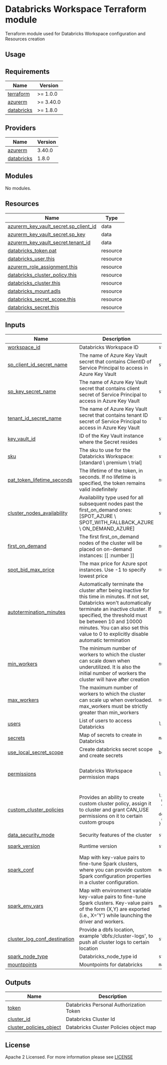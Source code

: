 # Databricks Workspace Terraform module
Terraform module used for Databricks Workspace configuration and Resources creation

## Usage

<!-- BEGIN_TF_DOCS -->
## Requirements

| Name                                                                         | Version   |
| ---------------------------------------------------------------------------- | --------- |
| <a name="requirement_terraform"></a> [terraform](#requirement\_terraform)    | >= 1.0.0  |
| <a name="requirement_azurerm"></a> [azurerm](#requirement\_azurerm)          | >= 3.40.0 |
| <a name="requirement_databricks"></a> [databricks](#requirement\_databricks) | >= 1.8.0  |

## Providers

| Name                                                                   | Version |
| ---------------------------------------------------------------------- | ------- |
| <a name="provider_azurerm"></a> [azurerm](#provider\_azurerm)          | 3.40.0  |
| <a name="provider_databricks"></a> [databricks](#provider\_databricks) | 1.8.0   |

## Modules

No modules.

## Resources

| Name                                                                                                                                      | Type     |
| ----------------------------------------------------------------------------------------------------------------------------------------- | -------- |
| [azurerm_key_vault_secret.sp_client_id](https://registry.terraform.io/providers/hashicorp/azurerm/latest/docs/resources/key_vault_secret) | data     |
| [azurerm_key_vault_secret.sp_key](https://registry.terraform.io/providers/hashicorp/azurerm/latest/docs/resources/key_vault_secret)       | data     |
| [azurerm_key_vault_secret.tenant_id](https://registry.terraform.io/providers/hashicorp/azurerm/latest/docs/resources/key_vault_secret)    | data     |
| [databricks_token.pat](https://registry.terraform.io/providers/databricks/databricks/latest/docs/resources/token)                         | resource |
| [databricks_user.this](https://registry.terraform.io/providers/databricks/databricks/latest/docs/resources/user)                          | resource |
| [azurerm_role_assignment.this](https://registry.terraform.io/providers/hashicorp/azurerm/latest/docs/resources/role_assignment)           | resource |
| [databricks_cluster_policy.this](https://registry.terraform.io/providers/databricks/databricks/latest/docs/resources/cluster_policy)      | resource |
| [databricks_cluster.this](https://registry.terraform.io/providers/databricks/databricks/latest/docs/resources/cluster)                    | resource |
| [databricks_mount.adls](https://registry.terraform.io/providers/databricks/databricks/latest/docs/resources/mount)                        | resource |
| [databricks_secret_scope.this](https://registry.terraform.io/providers/databricks/databricks/latest/docs/resources/secret_scope)          | resource |
| [databricks_secret.this](https://registry.terraform.io/providers/databricks/databricks/latest/docs/resources/secret)                      | resource |

## Inputs

| Name                                                                                                                          | Description                                                                                                                                                                                                                                                                                                 | Type                | Default                                                                     | Required |
|-------------------------------------------------------------------------------------------------------------------------------|-------------------------------------------------------------------------------------------------------------------------------------------------------------------------------------------------------------------------------------------------------------------------------------------------------------|---------------------|-----------------------------------------------------------------------------|:--------:|
| <a name="input_workspace_id"></a> [workspace\_id](#input\_workspace\_id) | Databricks Workspace ID | `string` | n/a | yes |
| <a name="input_sp_client_id_secret_name"></a> [sp\_client\_id\_secret\_name](#input\_sp\_client\_id\_secret\_name) | The name of Azure Key Vault secret that contains ClientID of Service Principal to access in Azure Key Vault | `string`| n/a | yes |
| <a name="input_sp_key_secret_name"></a> [sp\_key\_secret\_name](#input\_sp\_key\_secret\_name)| The name of Azure Key Vault secret that contains client secret of Service Principal to access in Azure Key Vault | `string` | n/a | yes |
| <a name="input_tenant_id_secret_name"></a> [tenant\_id\_secret\_name](#input\_tenant\_id\_secret\_name)| The name of Azure Key Vault secret that contains tenant ID secret of Service Principal to access in Azure Key Vault | `string` | n/a | yes |
| <a name="input_key_vault_id"></a> [key\_vault\_id](#input\_key\_vault\_id) | ID of the Key Vault instance where the Secret resides | `string` | n/a | yes |
| <a name="input_sku"></a> [sku](#input\_sku) | The sku to use for the Databricks Workspace: [standard \ premium \ trial] | `string` | "standard" |    no    |
| <a name="input_pat_token_lifetime_seconds"></a> [pat\_token\_lifetime\_seconds](#input\_pat\_token\_lifetime\_seconds) | The lifetime of the token, in seconds. If no lifetime is specified, the token remains valid indefinitely | `number` | 315569520 | no |
| <a name="input_cluster_nodes_availability"></a> [cluster\_nodes\_availability](#input\_cluster\_nodes\_availability) | Availability type used for all subsequent nodes past the first_on_demand ones: [SPOT_AZURE \  SPOT_WITH_FALLBACK_AZURE \  ON_DEMAND_AZURE] | `string` | null | no |
| <a name="input_first_on_demand"></a> [first\_on\_demand](#input\_first\_on\_demand)| The first first_on_demand nodes of the cluster will be placed on on-demand instances: [[ \:number ]] | `number` | 0  | no |
| <a name="input_spot_bid_max_price"></a> [spot\_bid\_max\_price](#input\_spot\_bid\_max\_price) | The max price for Azure spot instances. Use -1 to specify lowest price | `number` | -1 | no |
| <a name="input_autotermination_minutes"></a> [autotermination\_minutes](#input\_autotermination\_minutes) | Automatically terminate the cluster after being inactive for this time in minutes. If not set, Databricks won't automatically terminate an inactive cluster. If specified, the threshold must be between 10 and 10000 minutes. You can also set this value to 0 to explicitly disable automatic termination | `number`| 15 | no |
| <a name="input_min_workers"></a> [min\_workers](#input\_min\_workers)| The minimum number of workers to which the cluster can scale down when underutilized. It is also the initial number of workers the cluster will have after creation | `number` | 1 | no |
| <a name="input_max_workers"></a> [max\_workers](#input\_max\_workers) | The maximum number of workers to which the cluster can scale up when overloaded. max_workers must be strictly greater than min_workers  | `number` | 2 | no |
| <a name="input_users"></a> [users](#input\_users)| List of users to access Databricks | `list(string)` | [] | no |
| <a name="input_secrets"></a> [secrets](#input\_secrets) | Map of secrets to create in Databricks | `map(any)`| {} | no |
| <a name="input_use_local_secret_scope"></a> [use\_local\_secret\_scope](#input\_use\_local\_secret\_scope) | Create databricks secret scope and create secrets | `bool` | false | no |
| <a name="input_permissions"></a> [permissions](#input\_permissions)| Databricks Workspace permission maps | `list(map(string))` | <pre> [{   <br>   object_id = null   <br>   role      = null <br> }] </pre> | no |
| <a name="input_custom_cluster_policies"></a> [custom\_cluster\_policies](#input\_custom\_cluster\_policies)  | Provides an ability to create custom cluster policy, assign it to cluster and grant CAN_USE permissions on it to certain custom groups | <pre>list(object({<br>  name       = string<br>  can_use    = list(string)<br>  definition = any<br>  assigned   = bool<br>}))</pre>  | <pre>[{<br>  name       = null<br>  can_use    = null<br>  definition = null<br>  assigned   = null<br>}]</pre>   | no |
| <a name="input_data_security_mode"></a> [data\_security\_mode](#input\_data\_security\_mode) | Security features of the cluster  | `string` | "NONE" | no |
| <a name="input_spark_version"></a> [spark\_version](#input\_spark\_version)  | Runtime version | `string` | "11.3.x-scala2.12" | no |
| <a name="input_spark_conf"></a> [spark\_conf](#input\_spark\_conf)| Map with key-value pairs to fine-tune Spark clusters, where you can provide custom Spark configuration properties in a cluster configuration. | `map(any)`  | {} | no |
| <a name="input_spark_env_vars"></a> [spark_env_vars](#input\_spark_env_vars)| Map with environment variable key-value pairs to fine-tune Spark clusters. Key-value pairs of the form (X,Y) are exported (i.e., X='Y') while launching the driver and workers.| `map(any)`| {} | no |
| <a name="input_cluster_log_conf_destination"></a> [cluster\_log\_conf\_destination](#input\_cluster\_log\_conf\_destination)  | Provide a dbfs location, example 'dbfs:/cluster-logs', to push all cluster logs to certain location | `string` | "" | no |
| <a name="input_node_type"></a> [spark\_node\_type](#input\_node\_type)| Databricks_node_type id | `string` | "Standard_D3_v2" | no |
| <a name="input_mountpoints"></a> [mountpoints](#input\_mountpoints) | Mountpoints for databricks | `map(any)`| null | no |


## Outputs

| Name                                                                 | Description                             |
| -------------------------------------------------------------------- | --------------------------------------- |
| <a name="output_token"></a> [token](#output\_token)                  | Databricks Personal Authorization Token |
| <a name="output_cluster_id"></a> [cluster\_id](#output\_cluster\_id) | Databricks Cluster Id                   |
| <a name="output_cluster_policies_object"></a> [cluster\_policies\_object](#output\_cluster\_policies\_object) | Databricks Cluster Policies object map |
<!-- END_TF_DOCS -->

## License

Apache 2 Licensed. For more information please see [LICENSE](https://github.com/data-platform-hq/terraform-databricks-databricks-runtime/blob/main/LICENSE)
